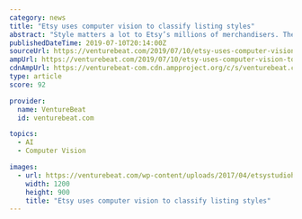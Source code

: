 ```yaml
---
category: news
title: "Etsy uses computer vision to classify listing styles"
abstract: "Style matters a lot to Etsy’s millions of merchandisers. There’s roughly 43 different categories their products occupy, from knitted ware and cosmetics to midcentury modern decor, and the ..."
publishedDateTime: 2019-07-10T20:14:00Z
sourceUrl: https://venturebeat.com/2019/07/10/etsy-uses-computer-vision-to-classify-listing-styles/
ampUrl: https://venturebeat.com/2019/07/10/etsy-uses-computer-vision-to-classify-listing-styles/amp/
cdnAmpUrl: https://venturebeat-com.cdn.ampproject.org/c/s/venturebeat.com/2019/07/10/etsy-uses-computer-vision-to-classify-listing-styles/amp/
type: article
score: 92

provider:
  name: VentureBeat
  id: venturebeat.com

topics:
  - AI
  - Computer Vision

images:
  - url: https://venturebeat.com/wp-content/uploads/2017/04/etsystudioheader.jpg?w=1200&#038;strip=all
    width: 1200
    height: 900
    title: "Etsy uses computer vision to classify listing styles"
---
```

